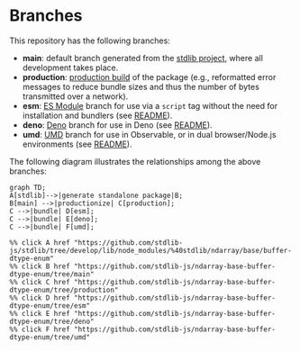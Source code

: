 <!--

@license Apache-2.0

Copyright (c) 2022 The Stdlib Authors.

Licensed under the Apache License, Version 2.0 (the "License");
you may not use this file except in compliance with the License.
You may obtain a copy of the License at

    http://www.apache.org/licenses/LICENSE-2.0

Unless required by applicable law or agreed to in writing, software
distributed under the License is distributed on an "AS IS" BASIS,
WITHOUT WARRANTIES OR CONDITIONS OF ANY KIND, either express or implied.
See the License for the specific language governing permissions and
limitations under the License.

-->

# Branches

This repository has the following branches:

-   **main**: default branch generated from the [stdlib project][stdlib-url], where all development takes place.
-   **production**: [production build][production-url] of the package (e.g., reformatted error messages to reduce bundle sizes and thus the number of bytes transmitted over a network).
-   **esm**: [ES Module][esm-url] branch for use via a `script` tag without the need for installation and bundlers (see [README][esm-readme]).
-   **deno**: [Deno][deno-url] branch for use in Deno (see [README][deno-readme]).
-   **umd**: [UMD][umd-url] branch for use in Observable, or in dual browser/Node.js environments (see [README][umd-readme]).

The following diagram illustrates the relationships among the above branches:

```mermaid
graph TD;
A[stdlib]-->|generate standalone package|B;
B[main] -->|productionize| C[production];
C -->|bundle| D[esm];
C -->|bundle| E[deno];
C -->|bundle| F[umd];

%% click A href "https://github.com/stdlib-js/stdlib/tree/develop/lib/node_modules/%40stdlib/ndarray/base/buffer-dtype-enum"
%% click B href "https://github.com/stdlib-js/ndarray-base-buffer-dtype-enum/tree/main"
%% click C href "https://github.com/stdlib-js/ndarray-base-buffer-dtype-enum/tree/production"
%% click D href "https://github.com/stdlib-js/ndarray-base-buffer-dtype-enum/tree/esm"
%% click E href "https://github.com/stdlib-js/ndarray-base-buffer-dtype-enum/tree/deno"
%% click F href "https://github.com/stdlib-js/ndarray-base-buffer-dtype-enum/tree/umd"
```

[stdlib-url]: https://github.com/stdlib-js/stdlib/tree/develop/lib/node_modules/%40stdlib/ndarray/base/buffer-dtype-enum
[production-url]: https://github.com/stdlib-js/ndarray-base-buffer-dtype-enum/tree/production
[deno-url]: https://github.com/stdlib-js/ndarray-base-buffer-dtype-enum/tree/deno
[deno-readme]: https://github.com/stdlib-js/ndarray-base-buffer-dtype-enum/blob/deno/README.md
[umd-url]: https://github.com/stdlib-js/ndarray-base-buffer-dtype-enum/tree/umd
[umd-readme]: https://github.com/stdlib-js/ndarray-base-buffer-dtype-enum/blob/umd/README.md
[esm-url]: https://github.com/stdlib-js/ndarray-base-buffer-dtype-enum/tree/esm
[esm-readme]: https://github.com/stdlib-js/ndarray-base-buffer-dtype-enum/blob/esm/README.md